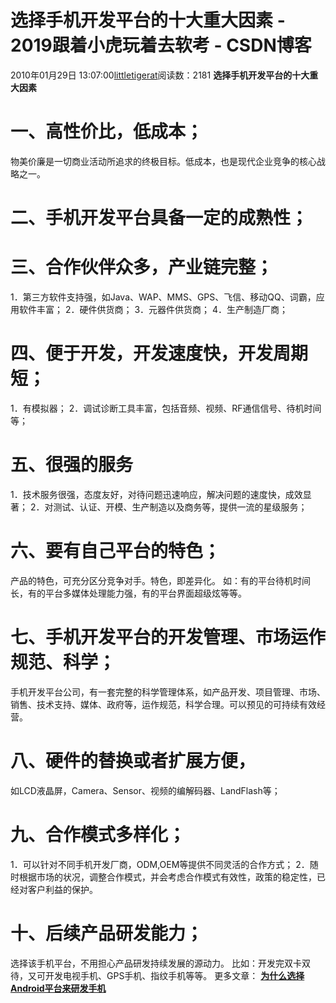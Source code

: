 # 选择手机开发平台的十大重大因素 - 2019跟着小虎玩着去软考 - CSDN博客
2010年01月29日 13:07:00[littletigerat](https://me.csdn.net/littletigerat)阅读数：2181
**选择手机开发平台的十大重大因素**
# 一、高性价比，低成本；
物美价廉是一切商业活动所追求的终极目标。低成本，也是现代企业竞争的核心战略之一。
# 二、手机开发平台具备一定的成熟性；
# 三、合作伙伴众多，产业链完整；
1．第三方软件支持强，如Java、WAP、MMS、GPS、飞信、移动QQ、词霸，应用软件丰富；
2．硬件供货商；
3．元器件供货商；
4．生产制造厂商；
# 四、便于开发，开发速度快，开发周期短；
1．有模拟器；
2．调试诊断工具丰富，包括音频、视频、RF通信信号、待机时间等；
# 五、很强的服务
1．技术服务很强，态度友好，对待问题迅速响应，解决问题的速度快，成效显著；
2．对测试、认证、开模、生产制造以及商务等，提供一流的星级服务；
# 六、要有自己平台的特色；
产品的特色，可充分区分竞争对手。特色，即差异化。
如：有的平台待机时间长，有的平台多媒体处理能力强，有的平台界面超级炫等等。
# 七、手机开发平台的开发管理、市场运作规范、科学；
手机开发平台公司，有一套完整的科学管理体系，如产品开发、项目管理、市场、销售、技术支持、媒体、政府等，运作规范，科学合理。可以预见的可持续有效经营。
# 八、硬件的替换或者扩展方便，
如LCD液晶屏，Camera、Sensor、视频的编解码器、LandFlash等；
# 九、合作模式多样化；
1．可以针对不同手机开发厂商，ODM,OEM等提供不同灵活的合作方式；
2．随时根据市场的状况，调整合作模式，并会考虑合作模式有效性，政策的稳定性，已经对客户利益的保护。
# 十、后续产品研发能力；
选择该手机平台，不用担心产品研发持续发展的源动力。
比如：开发完双卡双待，又可开发电视手机、GPS手机、指纹手机等等。
更多文章：
**[为什么选择Android平台来研发手机](http://blog.csdn.net/littletigerat/archive/2010/01/28/5264370.aspx)**
